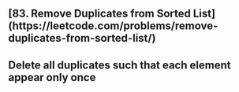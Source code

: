<h2>[83. Remove Duplicates from Sorted List](https://leetcode.com/problems/remove-duplicates-from-sorted-list/)<h2>

Delete all duplicates such that each element appear only once